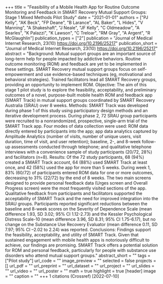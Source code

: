 +++
title = "Feasibility of a Mobile Health App for Routine Outcome Monitoring and Feedback in SMART Recovery Mutual Support Groups: Stage 1 Mixed Methods Pilot Study"
date = "2021-01-01"
authors = ["PJ Kelly", "AK Beck", "FP Deane", "B Larance", "AL Baker", "L Hides", "V Manning", "A Shakeshaft", "J Neale", "JF Kelly", "C Oldmeadow", "A Searles", "K Palazzi", "K Lawson", "C Treloar", "RM Gray", "A Argent", "R McGlaughlin"]
publication_types = ["2"]
publication = "Journal of Medical Internet Research, 23(10) https://doi.org/10.2196/25217"
publication_short = "Journal of Medical Internet Research, 23(10) https://doi.org/10.2196/25217"
abstract = "Background: Mutual support groups are an important source of long-term help for people impacted by addictive behaviors. Routine outcome monitoring (ROM) and feedback are yet to be implemented in these settings. SMART Recovery mutual support groups focus on self-empowerment and use evidence-based techniques (eg, motivational and behavioral strategies). Trained facilitators lead all SMART Recovery groups, providing an opportunity to implement ROM. Objective: The aim of this stage 1 pilot study is to explore the feasibility, acceptability, and preliminary outcomes of a novel, purpose-built mobile health ROM and feedback app (SMART Track) in mutual support groups coordinated by SMART Recovery Australia (SRAU) over 8 weeks. Methods: SMART Track was developed during phase 1 of this study using participatory design methods and an iterative development process. During phase 2, 72 SRAU group participants were recruited to a nonrandomized, prospective, single-arm trial of the SMART Track app. Four modes of data collection were used: ROM data directly entered by participants into the app; app data analytics captured by Amplitude Analytics (number of visits, number of unique users, visit duration, time of visit, and user retention); baseline, 2-, and 8-week follow-up assessments conducted through telephone; and qualitative telephone interviews with a convenience sample of study participants (20/72, 28%) and facilitators (n=8). Results: Of the 72 study participants, 68 (94%) created a SMART Track account, 64 (88%) used SMART Track at least once, and 42 (58%) used the app for more than 5 weeks. During week 1, 83% (60/72) of participants entered ROM data for one or more outcomes, decreasing to 31% (22/72) by the end of 8 weeks. The two main screens designed to provide personal feedback data (Urges screen and Overall Progress screen) were the most frequently visited sections of the app. Qualitative feedback from participants and facilitators supported the acceptability of SMART Track and the need for improved integration into the SRAU groups. Participants reported significant reductions between the baseline and 8-week scores on the Severity of Dependence Scale (mean difference 1.93, SD 3.02; 95% CI 1.12-2.73) and the Kessler Psychological Distress Scale-10 (mean difference 3.96, SD 8.31; 95% CI 1.75-6.17), but no change on the Substance Use Recovery Evaluator (mean difference 0.11, SD 7.97; 95% CI –2.02 to 2.24) was reported. Conclusions: Findings support the feasibility, acceptability, and utility of SMART Track. Given that sustained engagement with mobile health apps is notoriously difficult to achieve, our findings are promising. SMART Track offers a potential solution for ROM and personal feedback, particularly for people with substance use disorders who attend mutual support groups."
abstract_short = ""
tags = ["Pilot study"]
url_code = ""
image_preview = ""
selected = false
projects = []
url_pdf = ""
url_preprint = ""
url_dataset = ""
url_project = ""
url_slides = ""
url_video = ""
url_poster = ""
math = true
highlight = true
[header]
image = ""
caption = ""
+++
1 citations (Crossref) [2022-07-10]
